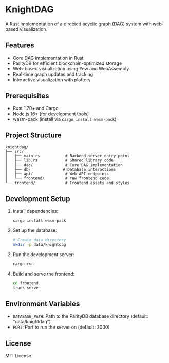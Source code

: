 # KnightDAG

A Rust implementation of a directed acyclic graph (DAG) system with web-based visualization.

## Features

- Core DAG implementation in Rust
- ParityDB for efficient blockchain-optimized storage
- Web-based visualization using Yew and WebAssembly
- Real-time graph updates and tracking
- Interactive visualization with plotters

## Prerequisites

- Rust 1.70+ and Cargo
- Node.js 16+ (for development tools)
- wasm-pack (install via `cargo install wasm-pack`)

## Project Structure

```
knightdag/
├── src/
│   ├── main.rs           # Backend server entry point
│   ├── lib.rs            # Shared library code
│   ├── dag/              # Core DAG implementation
│   ├── db/              # Database interactions
│   ├── api/              # Web API endpoints
│   └── frontend/         # Yew frontend code
└── frontend/             # Frontend assets and styles
```

## Development Setup

1. Install dependencies:
   ```bash
   cargo install wasm-pack
   ```

2. Set up the database:
   ```bash
   # Create data directory
   mkdir -p data/knightdag
   ```

3. Run the development server:
   ```bash
   cargo run
   ```

4. Build and serve the frontend:
   ```bash
   cd frontend
   trunk serve
   ```

## Environment Variables

- `DATABASE_PATH`: Path to the ParityDB database directory (default: "data/knightdag")
- `PORT`: Port to run the server on (default: 3000)

## License

MIT License